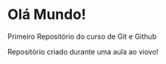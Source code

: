 # Olá Mundo!
 Primeiro Repositório do curso de Git e Github

 Repositório criado durante uma aula ao viovo!
